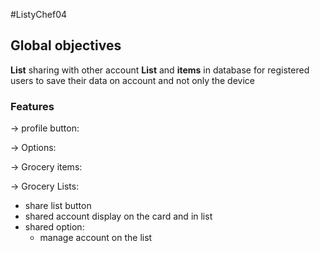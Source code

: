 #ListyChef04

## Global objectives

**List** sharing with other account
**List** and **items** in database for registered users to save their data on account and not only the device

### Features

-> profile button:


-> Options:


-> Grocery items:


-> Grocery Lists:
- share list button
- shared account display on the card and in list
- shared option:
	- manage account on the list